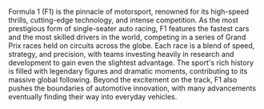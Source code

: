 Formula 1 (F1) is the pinnacle of motorsport, renowned for its high-speed thrills, cutting-edge technology, and intense competition. As the most prestigious form of single-seater auto racing, F1 features the fastest cars and the most skilled drivers in the world, competing in a series of Grand Prix races held on circuits across the globe. Each race is a blend of speed, strategy, and precision, with teams investing heavily in research and development to gain even the slightest advantage. The sport's rich history is filled with legendary figures and dramatic moments, contributing to its massive global following. Beyond the excitement on the track, F1 also pushes the boundaries of automotive innovation, with many advancements eventually finding their way into everyday vehicles.